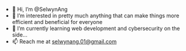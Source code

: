 - 👋 Hi, I’m @SelwynAng
- 👀 I’m interested in pretty much anything that can make things more efficient and beneficial for everyone
- 🌱 I’m currently learning web development and cybersecurity on the side...
- 📫 Reach me at selwynang.01@gmail.com

<!---
SelwynAng/SelwynAng is a ✨ special ✨ repository because its `README.md` (this file) appears on your GitHub profile.
You can click the Preview link to take a look at your changes.
--->
